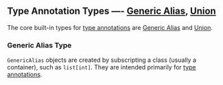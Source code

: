 ## Type Annotation Types —- [Generic Alias](https://www.bookstack.cn/read/python-3.10.0-zh/7adaf5f79c9e977a.md#types-genericalias), [Union](https://www.bookstack.cn/read/python-3.10.0-zh/7adaf5f79c9e977a.md#types-union)

The core built-in types for [type annotations](https://www.bookstack.cn/read/python-3.10.0-zh/bd6b000ceb39b61e.md#term-annotation) are [Generic Alias](https://www.bookstack.cn/read/python-3.10.0-zh/7adaf5f79c9e977a.md#types-genericalias) and [Union](https://www.bookstack.cn/read/python-3.10.0-zh/7adaf5f79c9e977a.md#types-union).



### Generic Alias Type

`GenericAlias` objects are created by subscripting a class (usually a container), such as `list[int]`. They are intended primarily for [type annotations](https://www.bookstack.cn/read/python-3.10.0-zh/bd6b000ceb39b61e.md#term-annotation).